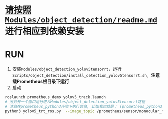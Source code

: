 
# [请按照`Modules/object_detection/readme.md`](../../../object_detection/readme.md)进行相应到依赖安装
# RUN

1. 安装`Modules/object_detection_yolov5tensorrt`，运行`Scripts/object_detection/install_detection_yolov5tensorrt.sh`。__注意载Prometheus根目录下运行__
2. 启动
```bash
roslaunch prometheus_demo yolov5_track.launch
# 另外开一个窗口运行进入Modules/object_detection_yolov5tensorrt路径
# 注意在prometheus_python3环境下执行领命, 比如我到就是： (prometheus_python3) onx@onx:~$ python3 yolov5_tensorrt_client.py
python3 yolov5_trt_ros.py  --image_topic /prometheus/sensor/monocular_front/image_raw
```